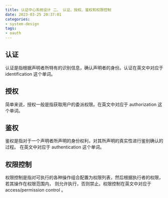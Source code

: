 ```yaml
---
title: 认证中心系统设计 二、 认证、授权、鉴权和权限控制
date: 2023-03-25 20:37:01
categories:
- system-design
tags:
- oauth
---
```


## 认证
认证是指根据声明者所特有的识别信息，确认声明者的身份。认证在英文中对应于identification 这个单词。

## 授权
简单来说，授权一般是指获取用户的委派权限。在英文中对应于 authorization 这个单词。

## 鉴权
鉴权是指对于一个声明者所声明的身份权利，对其所声明的真实性进行鉴别确认的过程。
在英文中对应于 authentication 这个单词。

## 权限控制
权限控制是指对可执行的各种操作组合配置为权限列表，然后根据执行者的权限，若其操作在权限范围内，
则允许执行，否则禁止。权限控制在英文中对应于 access/permission control 。